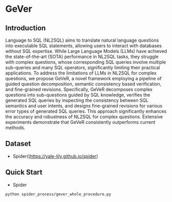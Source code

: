 # GeVer

## Introduction

Language to SQL (NL2SQL) aims to translate natural language questions into executable SQL statements, allowing users to interact with databases without SQL expertise. While Large Language Models (LLMs) have achieved the state-of-the-art (SOTA) performance in NL2SQL tasks, they struggle with complex questions, whose corresponding SQL queries involve multiple sub-queries and many SQL operators, significantly limiting their practical applications. To address the limitations of LLMs in NL2SQL for complex questions, we propose GeVeR, a novel framework employing a pipeline of guided question decomposition, semantic consistency based verification, and fine-grained revisions. Specifically, GeVeR decomposes complex questions into sub-questions guided by SQL knowledge, verifies the generated SQL queries by inspecting the consistency between SQL semantics and user intents, and designs fine-grained revisions for various error types of generated SQL queries. This approach significantly enhances the accuracy and robustness of NL2SQL for complex questions. Extensive experiments demonstrate that GeVeR consistently outperforms current methods.

## Dataset

- Spider((https://yale-lily.github.io/spider)

## Quick Start

- Spider

```
python spider_process/gever_whole_procedure.py
```